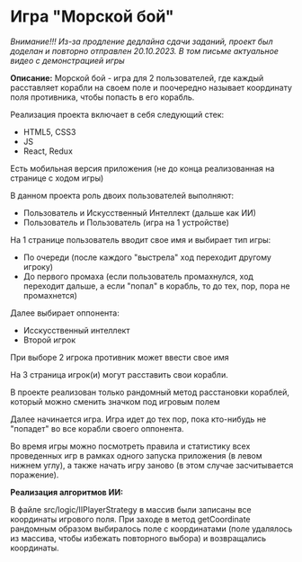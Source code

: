 # Игра "Морской бой" 

_Внимание!!! Из-за продление дедлайна сдачи заданий, проект был доделан и повторно отправлен 20.10.2023. В том письме актуальное видео с демонстрацией игры_


__Описание:__ Морской бой - игра для 2 пользователей, где каждый расставляет корабли на своем поле и поочередно называет координату поля противника, чтобы попасть в его корабль.


Реализация проекта включает в себя следующий стек:
- HTML5, CSS3
- JS
- React, Redux


Есть мобильная версия приложения (не до конца реализованная на странице с ходом игры)


В данном проекта роль двоих пользователей выполняют:
- Пользователь и Искусственный Интеллект (дальше как ИИ)
- Пользователь и Пользователь (игра на 1 устройстве)


На 1 странице пользователь вводит свое имя и выбирает тип игры:
- По очереди (после каждого "выстрела" ход переходит другому игроку)
- До первого промаха (если пользователь промахнулся, ход переходит дальше, а если "попал" в корабль, то до тех, пор, пора не промахнется)

Далее выбирает оппонента:
- Исскусственный интеллект
- Второй игрок

При выборе 2 игрока противник может ввести свое имя


На 3 страница игрок(и) могут расставить свои корабли. 

В проекте реализован только рандомный метод расстановки кораблей, который можно сменить значком под игровым полем


Далее начинается игра. Игра идет до тех пор, пока кто-нибудь не "попадет" во все корабли своего оппонента.

Во время игры можно посмотреть правила и статистику всех проведенных игр в рамках одного запуска приложения (в левом нижнем углу), а также начать игру заново (в этом случае засчитывается поражение).


__Реализация алгоритмов ИИ:__

В файле src/logic/IIPlayerStrategy в массив были записаны все координаты игрового поля. При заходе в метод getCoordinate рандомным образом выбиралось поле с координатами (поле удалялось из массива, чтобы избежать повторного выбора) и возвращались координаты.




